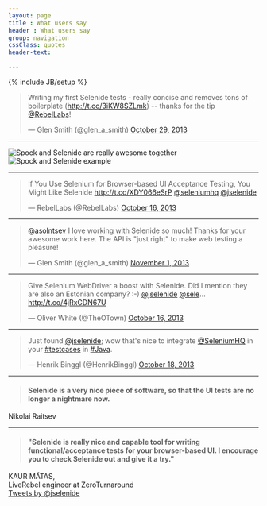 ```yaml
---
layout: page
title : What users say
header : What users say
group: navigation
cssClass: quotes
header-text:

---
```

{% include JB/setup %}

<blockquote class="twitter-tweet"><p>Writing my first Selenide tests - really concise and removes tons of boilerplate (<a href="http://t.co/3iKW8SZLmk">http://t.co/3iKW8SZLmk</a>) -- thanks for the tip <a href="https://twitter.com/RebelLabs">@RebelLabs</a>!</p>&mdash; Glen Smith (@glen_a_smith) <a href="https://twitter.com/glen_a_smith/statuses/394997859524698112">October 29, 2013</a></blockquote>

<hr class="divider"/>

![Spock and Selenide are really awesome together]({{BASE_PATH}}/images/2013/07/spock_and_selenide_tweet.png)
![Spock and Selenide example]({{BASE_PATH}}/images/2013/07/spock_and_selenide.jpg)

<hr class="divider"/>

<blockquote class="twitter-tweet"><p>If You Use Selenium for Browser-based UI Acceptance Testing, You Might Like Selenide <a href="http://t.co/XDY066eSrP">http://t.co/XDY066eSrP</a> <a href="https://twitter.com/SeleniumHQ">@seleniumhq</a> <a href="https://twitter.com/jselenide">@jselenide</a></p>&mdash; RebelLabs (@RebelLabs) <a href="https://twitter.com/RebelLabs/statuses/390502499863785472">October 16, 2013</a></blockquote>

<hr class="divider"/>

<blockquote class="twitter-tweet"><p><a href="https://twitter.com/asolntsev">@asolntsev</a> I love working with Selenide so much! Thanks for your awesome work here. The API is &quot;just right&quot; to make web testing a pleasure!</p>&mdash; Glen Smith (@glen_a_smith) <a href="https://twitter.com/glen_a_smith/statuses/396158312544079872">November 1, 2013</a></blockquote>

<hr class="divider"/>

<blockquote class="twitter-tweet"><p>Give Selenium WebDriver a boost with Selenide. Did I mention they are also an Estonian company? :-) <a href="https://twitter.com/jselenide">@jselenide</a> <a href="https://twitter.com/sele">@sele</a>…<a href="http://t.co/4jRxCDN67U">http://t.co/4jRxCDN67U</a></p>&mdash; Oliver White (@TheOTown) <a href="https://twitter.com/TheOTown/statuses/390478286217678848">October 16, 2013</a></blockquote>

<hr class="divider"/>

<blockquote class="twitter-tweet"><p>Just found <a href="https://twitter.com/jselenide">@jselenide</a>; wow that&#39;s nice to integrate <a href="https://twitter.com/SeleniumHQ">@SeleniumHQ</a> in your <a href="https://twitter.com/search?q=%23testcases&amp;src=hash">#testcases</a> in <a href="https://twitter.com/search?q=%23Java&amp;src=hash">#Java</a>.</p>&mdash; Henrik Binggl (@HenrikBinggl) <a href="https://twitter.com/HenrikBinggl/statuses/391201227041542145">October 18, 2013</a></blockquote>

<hr class="divider"/>

<blockquote>
  <h4>Selenide is a very nice piece of software, so that the UI tests are no longer a nightmare now.</h4>
</blockquote>
<div class="author">Nikolai Raitsev</div>

<hr class="divider"/>

<blockquote>
  <h4>"Selenide is really nice and capable tool for writing functional/acceptance tests for your browser-based UI. I encourage you to check Selenide out and give it a try."</h4>
</blockquote>
<div class="right">KAUR MÄTAS, <br/> LiveRebel engineer at ZeroTurnaround</div>

<div class="vspace"></div>

<div class="wrapper-content center">
  <section>
    <a class="twitter-timeline" href="https://twitter.com/jselenide" data-widget-id="397446026996359168">Tweets by @jselenide</a>
    <script>!function(d,s,id){var js,fjs=d.getElementsByTagName(s)[0],p=/^http:/.test(d.location)?'http':'https';if(!d.getElementById(id)){js=d.createElement(s);js.id=id;js.src=p+"://platform.twitter.com/widgets.js";fjs.parentNode.insertBefore(js,fjs);}}(document,"script","twitter-wjs");</script>
  </section>
</div>